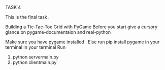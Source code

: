 TASK 4

This is the final task .

Building a Tic-Tac-Toe Grid with PyGame
Before you start give a cursory glance on pygame-documentaion and real-python


Make sure you have pygame installed . Else run pip install pygame in your terminal
In your terminal Run
1) python servermain.py
2) python  clientmain.py
